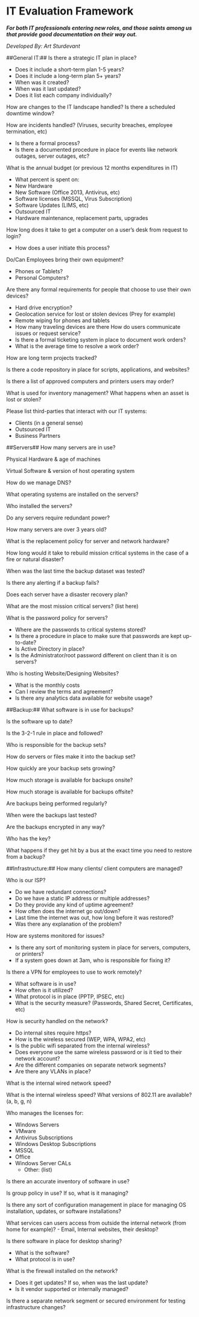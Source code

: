 **IT Evaluation Framework**
=============================
***For both IT professionals entering new roles, and those saints among us that provide good documentation on their way out.***

*Developed By: Art Sturdevant*

##General IT:##
Is there a strategic IT plan in place?

 - Does it include a short-term plan 1-5 years?
 - Does it include a long-term plan 5+ years?
 - When was it created?
 - When was it last updated?
 - Does it list each company individually?

How are changes to the IT landscape handled?
Is there a scheduled downtime window?

How are incidents handled? (Viruses, security breaches, employee termination, etc)

- Is there a formal process? 
- Is there a documented procedure in place for events like network outages, server outages, etc?

What is the annual budget (or previous 12 months expenditures in IT)

- What percent is spent on:
- New Hardware
- New Software (Office 2013, Antivirus, etc)
- Software licenses (MSSQL, Virus Subscription)
- Software Updates (LIMS, etc)
- Outsourced IT
- Hardware maintenance, replacement parts, upgrades

How long does it take to get a computer on a user’s desk from request to login?

- How does a user initiate this process?

Do/Can Employees bring their own equipment?

- Phones or Tablets?
- Personal Computers?

Are there any formal requirements for people that choose to use their own devices?

- Hard drive encryption?
- Geolocation service for lost or stolen devices (Prey for example)
- Remote wiping for phones and tablets
- How many traveling devices are there
How do users communicate issues or request service?
- Is there a formal ticketing system in place to document work orders?
- What is the average time to resolve a work order?

How are long term projects tracked?

Is there a code repository in place for scripts, applications, and websites?

Is there a list of approved computers and printers users may order?

What is used for inventory management? What happens when an asset is lost or stolen?

Please list third-parties that interact with our IT systems:

- Clients (in a general sense)
- Outsourced IT
- Business Partners

##Servers##
How many servers are in use?

Physical Hardware & age of machines

Virtual Software & version of host operating system

How do we manage DNS?

What operating systems are installed on the servers?     

Who installed the servers?

Do any servers require redundant power?

How many servers are over 3 years old?

What is the replacement policy for server and network hardware?

How long would it take to rebuild mission critical systems in the case of a fire or natural disaster?

When was the last time the backup dataset was tested?

Is there any alerting if a backup fails?

Does each server have a disaster recovery plan?

What are the most mission critical servers?
(list here)

What is the password policy for servers?

- Where are the passwords to critical systems stored?
- Is there a procedure in place to make sure that passwords are kept up-to-date?
- Is Active Directory in place?
- Is the Administrator/root password different on client than it is on servers?

Who is hosting Website/Designing Websites?

- What is the monthly costs
- Can I review the terms and agreement?
- Is there any analytics data available for website usage?

##Backup:##
What software is in use for backups?

Is the software up to date?

Is the 3-2-1 rule in place and followed?

Who is responsible for the backup sets?

How do servers or files make it into the backup set?

How quickly are your backup sets growing?

How much storage is available for backups onsite?

How much storage is available for backups offsite?

Are backups being performed regularly?

When were the backups last tested?

Are the backups encrypted in any way?

Who has the key?

What happens if they get hit by a bus at the exact time you need to restore from a backup?

##Infrastructure:##
How many clients/ client computers are managed?

Who is our ISP?

- Do we have redundant connections?
- Do we have a static IP address or multiple addresses?
- Do they provide any kind of uptime agreement?
- How often does the internet go out/down?
- Last time the internet was out, how long before it was restored?
- Was there any explanation of the problem?

How are systems monitored for issues?

- Is there any sort of monitoring system in place for servers, computers, or printers?
- If a system goes down at 3am, who is responsible for fixing it?

Is there a VPN for employees to use to work remotely?

- What software is in use?
- How often is it utilized?
- What protocol is in place (PPTP, IPSEC, etc)
- What is the security measure? (Passwords, Shared Secret, Certificates, etc)

How is security handled on the network?

- Do internal sites require https?
- How is the wireless secured (WEP, WPA, WPA2, etc)
- Is the public wifi separated from the internal wireless?
- Does everyone use the same wireless password or is it tied to their network account?
- Are the different companies on separate network segments?
- Are there any VLANs in place?

What is the internal wired network speed?

What is the internal wireless speed? What versions of 802.11 are available?
(a, b, g, n)

Who manages the licenses for:

- Windows Servers
- VMware
- Antivirus Subscriptions
- Windows Desktop Subscriptions
- MSSQL
- Office
- Windows Server CALs
	- Other: (list)

Is there an accurate inventory of software in use?

Is group policy in use? If so, what is it managing?

Is there any sort of configuration management in place for managing OS installation, updates, or software installations?

What services can users access from outside the internal network (from home for example)? - Email, Internal websites, their desktop?

Is there software in place for desktop sharing?

- What is the software?
- What protocol is in use?

What is the firewall installed on the network?

- Does it get updates? If so, when was the last update?
- Is it vendor supported or internally managed?

Is there a separate network segment or secured environment for testing infrastructure changes?
